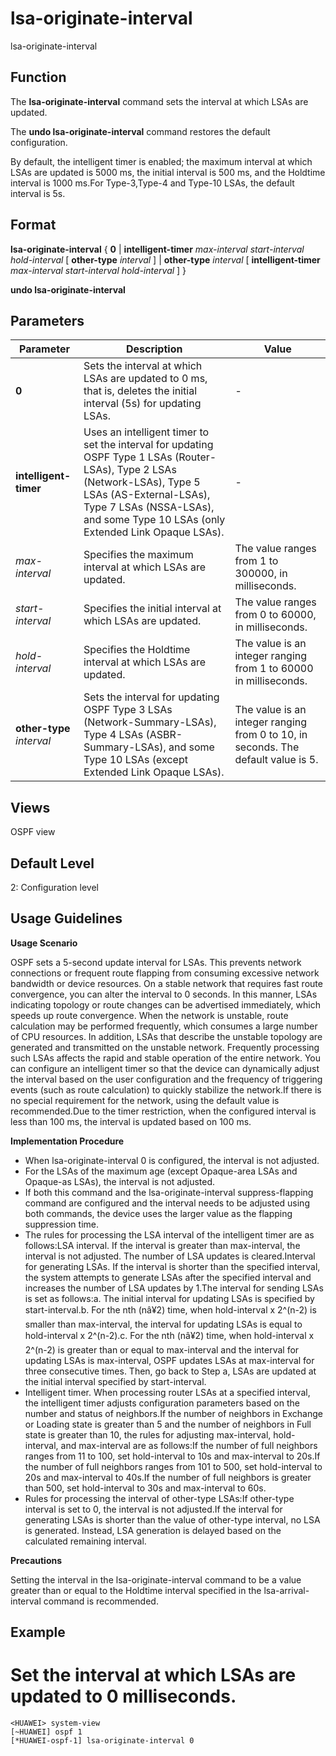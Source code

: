lsa-originate-interval
======================

lsa-originate-interval

Function
--------



The **lsa-originate-interval** command sets the interval at which LSAs are updated.

The **undo lsa-originate-interval** command restores the default configuration.



By default, the intelligent timer is enabled; the maximum interval at which LSAs are updated is 5000 ms, the initial interval is 500 ms, and the Holdtime interval is 1000 ms.For Type-3,Type-4 and Type-10 LSAs, the default interval is 5s.


Format
------

**lsa-originate-interval** { **0** | **intelligent-timer** *max-interval* *start-interval* *hold-interval* [ **other-type** *interval* ] | **other-type** *interval* [ **intelligent-timer** *max-interval* *start-interval* *hold-interval* ] }

**undo lsa-originate-interval**


Parameters
----------

| Parameter | Description | Value |
| --- | --- | --- |
| **0** | Sets the interval at which LSAs are updated to 0 ms, that is, deletes the initial interval (5s) for updating LSAs. | - |
| **intelligent-timer** | Uses an intelligent timer to set the interval for updating OSPF Type 1 LSAs (Router-LSAs), Type 2 LSAs (Network-LSAs), Type 5 LSAs (AS-External-LSAs), Type 7 LSAs (NSSA-LSAs), and some Type 10 LSAs (only Extended Link Opaque LSAs). | - |
| *max-interval* | Specifies the maximum interval at which LSAs are updated. | The value ranges from 1 to 300000, in milliseconds. |
| *start-interval* | Specifies the initial interval at which LSAs are updated. | The value ranges from 0 to 60000, in milliseconds. |
| *hold-interval* | Specifies the Holdtime interval at which LSAs are updated. | The value is an integer ranging from 1 to 60000 in milliseconds. |
| **other-type** *interval* | Sets the interval for updating OSPF Type 3 LSAs (Network-Summary-LSAs), Type 4 LSAs (ASBR-Summary-LSAs), and some Type 10 LSAs (except Extended Link Opaque LSAs). | The value is an integer ranging from 0 to 10, in seconds. The default value is 5. |



Views
-----

OSPF view


Default Level
-------------

2: Configuration level


Usage Guidelines
----------------

**Usage Scenario**

OSPF sets a 5-second update interval for LSAs. This prevents network connections or frequent route flapping from consuming excessive network bandwidth or device resources. On a stable network that requires fast route convergence, you can alter the interval to 0 seconds. In this manner, LSAs indicating topology or route changes can be advertised immediately, which speeds up route convergence. When the network is unstable, route calculation may be performed frequently, which consumes a large number of CPU resources. In addition, LSAs that describe the unstable topology are generated and transmitted on the unstable network. Frequently processing such LSAs affects the rapid and stable operation of the entire network. You can configure an intelligent timer so that the device can dynamically adjust the interval based on the user configuration and the frequency of triggering events (such as route calculation) to quickly stabilize the network.If there is no special requirement for the network, using the default value is recommended.Due to the timer restriction, when the configured interval is less than 100 ms, the interval is updated based on 100 ms.

**Implementation Procedure**

* When lsa-originate-interval 0 is configured, the interval is not adjusted.
* For the LSAs of the maximum age (except Opaque-area LSAs and Opaque-as LSAs), the interval is not adjusted.
* If both this command and the lsa-originate-interval suppress-flapping command are configured and the interval needs to be adjusted using both commands, the device uses the larger value as the flapping suppression time.
* The rules for processing the LSA interval of the intelligent timer are as follows:LSA interval. If the interval is greater than max-interval, the interval is not adjusted. The number of LSA updates is cleared.Interval for generating LSAs. If the interval is shorter than the specified interval, the system attempts to generate LSAs after the specified interval and increases the number of LSA updates by 1.The interval for sending LSAs is set as follows:a. The initial interval for updating LSAs is specified by start-interval.b. For the nth (nâ¥2) time, when hold-interval x 2^(n-2) is smaller than max-interval, the interval for updating LSAs is equal to hold-interval x 2^(n-2).c. For the nth (nâ¥2) time, when hold-interval x 2^(n-2) is greater than or equal to max-interval and the interval for updating LSAs is max-interval, OSPF updates LSAs at max-interval for three consecutive times. Then, go back to Step a, LSAs are updated at the initial interval specified by start-interval.
* Intelligent timer. When processing router LSAs at a specified interval, the intelligent timer adjusts configuration parameters based on the number and status of neighbors.If the number of neighbors in Exchange or Loading state is greater than 5 and the number of neighbors in Full state is greater than 10, the rules for adjusting max-interval, hold-interval, and max-interval are as follows:If the number of full neighbors ranges from 11 to 100, set hold-interval to 10s and max-interval to 20s.If the number of full neighbors ranges from 101 to 500, set hold-interval to 20s and max-interval to 40s.If the number of full neighbors is greater than 500, set hold-interval to 30s and max-interval to 60s.
* Rules for processing the interval of other-type LSAs:If other-type interval is set to 0, the interval is not adjusted.If the interval for generating LSAs is shorter than the value of other-type interval, no LSA is generated. Instead, LSA generation is delayed based on the calculated remaining interval.

**Precautions**

Setting the interval in the lsa-originate-interval command to be a value greater than or equal to the Holdtime interval specified in the lsa-arrival-interval command is recommended.


Example
-------

# Set the interval at which LSAs are updated to 0 milliseconds.
```
<HUAWEI> system-view
[~HUAWEI] ospf 1
[*HUAWEI-ospf-1] lsa-originate-interval 0

```